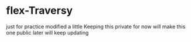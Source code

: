# flex-Traversy
just for practice
modified a little 
Keeping this private for now
will make this one public later
will keep updating

